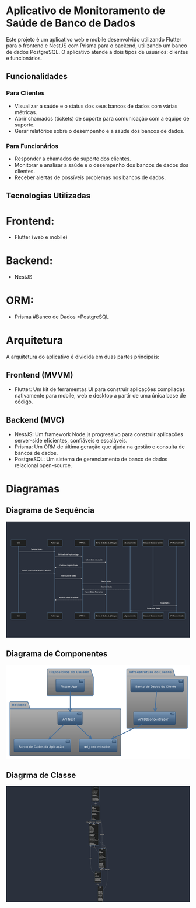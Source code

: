 # Aplicativo de Monitoramento de Saúde de Banco de Dados

Este projeto é um aplicativo web e mobile desenvolvido utilizando Flutter para o frontend e NestJS com Prisma para o backend, utilizando um banco de dados PostgreSQL. O aplicativo atende a dois tipos de usuários: clientes e funcionários.

## Funcionalidades
### Para Clientes
* Visualizar a saúde e o status dos seus bancos de dados com várias métricas.
* Abrir chamados (tickets) de suporte para comunicação com a equipe de suporte.
* Gerar relatórios sobre o desempenho e a saúde dos bancos de dados.

### Para Funcionários 

* Responder a chamados de suporte dos clientes.
* Monitorar e analisar a saúde e o desempenho dos bancos de dados dos clientes.
* Receber alertas de possíveis problemas nos bancos de dados.

## Tecnologias Utilizadas

# Frontend: 
* Flutter (web e mobile)
# Backend: 
* NestJS
# ORM: 
* Prisma
#Banco de Dados 
*PostgreSQL

# Arquitetura
A arquitetura do aplicativo é dividida em duas partes principais:

## Frontend (MVVM)
* Flutter: Um kit de ferramentas UI para construir aplicações compiladas nativamente para mobile, web e desktop a partir de uma única base de código.

## Backend (MVC)
* NestJS: Um framework Node.js progressivo para construir aplicações server-side eficientes, confiáveis e escaláveis.
* Prisma: Um ORM de última geração que ajuda na gestão e consulta de bancos de dados.
* PostgreSQL: Um sistema de gerenciamento de banco de dados relacional open-source.

# Diagramas
## Diagrama de Sequência

![Minha Imagem](imagens/DiagramaDeSequencia.png)

## Diagrama de Componentes

![Minha Imagem](imagens/DiagramaDeComponentes.png)

## Diagrma de Classe

![Minha Imagem](imagens/DiagramaDeClasse.png)



